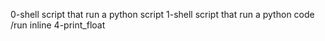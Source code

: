 0-shell script that run a python script
1-shell script that run a python code /run inline
4-print_float
